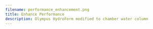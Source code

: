 ```yaml
---
filename: performance_enhancement.png
title: Enhance Performance
description: Olympus HydroForm modified to chamber water column
---
```


